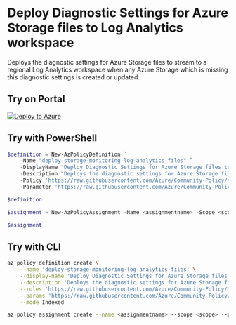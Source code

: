 # Deploy Diagnostic Settings for Azure Storage files to Log Analytics workspace

Deploys the diagnostic settings for Azure Storage files to stream to a regional Log Analytics workspace when any Azure Storage which is missing this diagnostic settings is created or updated.

## Try on Portal

[![Deploy to Azure](http://azuredeploy.net/deploybutton.png)](https://portal.azure.com/#blade/Microsoft_Azure_Policy/CreatePolicyDefinitionBlade/uri/https%3A%2F%2Fraw.githubusercontent.com%2FAzure%2FCommunity-Policy%2Fmaster%2FPolicies%2FStorage%2Fdeploy-storage-monitoring-log-analytics%2Ffileservices%2Fazurepolicy.json)

## Try with PowerShell

```powershell
$definition = New-AzPolicyDefinition `
    -Name "deploy-storage-monitoring-log-analytics-files" `
    -DisplayName "Deploy Diagnostic Settings for Azure Storage files to Log Analytics workspace" `
    -Description "Deploys the diagnostic settings for Azure Storage files to stream to a regional Log Analytics workspace when any Azure Storage which is missing this diagnostic settings is created or updated." `
    -Policy 'https://raw.githubusercontent.com/Azure/Community-Policy/master/Policies/Storage/deploy-storage-monitoring-log-analytics/fileservices/azurepolicy.rules.json' `
    -Parameter 'https://raw.githubusercontent.com/Azure/Community-Policy/master/Policies/Storage/deploy-storage-monitoring-log-analytics/fileservices/azurepolicy.parameters.json' -Mode Indexed

$definition

$assignment = New-AzPolicyAssignment -Name <assignmentname> -Scope <scope>  -PolicyDefinition $definition

$assignment
```

## Try with CLI

```sh
az policy definition create \
    --name 'deploy-storage-monitoring-log-analytics-files' \
    --display-name 'Deploy Diagnostic Settings for Azure Storage files to Log Analytics workspace' \
    --description 'Deploys the diagnostic settings for Azure Storage files to stream to a regional Log Analytics workspace when any Azure Storage which is missing this diagnostic settings is created or updated.' \
    --rules 'https://raw.githubusercontent.com/Azure/Community-Policy/master/Policies/Storage/deploy-storage-monitoring-log-analytics/fileservices/azurepolicy.rules.json' \
    --params 'https://raw.githubusercontent.com/Azure/Community-Policy/master/Policies/Storage/deploy-storage-monitoring-log-analytics/fileservices/azurepolicy.parameters.json' \
    --mode Indexed

az policy assignment create --name <assignmentname> --scope <scope> --policy "deploy-storage-monitoring-log-analytics-files"
```
